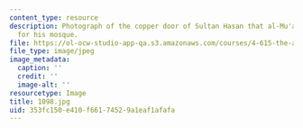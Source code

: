 ```yaml
---
content_type: resource
description: Photograph of the copper door of Sultan Hasan that al-Mu'ayyad appropriated
  for his mosque.
file: https://ol-ocw-studio-app-qa.s3.amazonaws.com/courses/4-615-the-architecture-of-cairo-spring-2002/353fc150e410f66174529a1eaf1afafa_1098.jpg
file_type: image/jpeg
image_metadata:
  caption: ''
  credit: ''
  image-alt: ''
resourcetype: Image
title: 1098.jpg
uid: 353fc150-e410-f661-7452-9a1eaf1afafa
---
```

